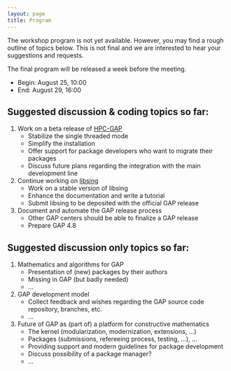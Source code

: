 ```yaml
---
layout: page
title: Program
---
```


<p class="message">
  The workshop program is not yet available.
  However, you may find a rough outline of topics below.
  This is not final and we are interested to hear your
  suggestions and requests. <br/>
  
  The final program will be released a week before the meeting.
</p>

* Begin: August 25, 10:00
* End: August 29, 16:00

## Suggested discussion & coding topics so far:

1. Work on a beta release of [HPC-GAP](http://www-circa.mcs.st-and.ac.uk/hpcgap.php)
   * Stabilize the single threaded mode
   * Simplify the installation
   * Offer support for package developers who want to migrate their packages
   * Discuss future plans regarding the integration with the main development line
2. Continue working on [libsing](http://gap-system.github.io/libsing/)
   * Work on a stable version of libsing
   * Enhance the documentation and write a tutorial
   * Submit libsing to be deposited with the official GAP release
3. Document and automate the GAP release process
   * Other GAP centers should be able to finalize a GAP release
   * Prepare GAP 4.8


## Suggested discussion only topics so far:

1. Mathematics and algorithms for GAP
	* Presentation of (new) packages by their authors
	* Missing in GAP (but badly needed)
	* ...
2. GAP development model
	* Collect feedback and wishes regarding the GAP source code repository, branches, etc.
	* ...
3. Future of GAP as (part of) a platform for constructive mathematics
	* The kernel (modularization, modernization, extensions, …)
	* Packages (submissions, refereeing process, testing, …), …
	* Providing support and modern guidelines for package development
	* Discuss possibility of a package manager?
	* ...
